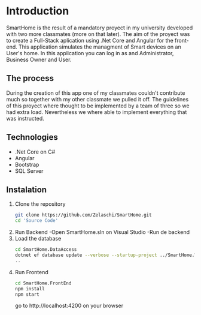 # Introduction
SmartHome is the result of a mandatory proyect in my university developed with two more classmates (more on that later). The aim of the proyect was to create a Full-Stack aplication using .Net Core and Angular for the front-end. 
This application simulates the managment of Smart devices on an User's home. In this application you can log in as and Administrator, Business Owner and User.

## The process
During the creation of this app one of my classmates couldn't contribute much so together with my other classmate we pulled it off. The guidelines of this proyect where thought to be implemented by a team of three so we had extra load. Nevertheless we where able to implement everything that was instructed.

## Technologies
<ul>
  <li>.Net Core on C#</li>
  <li>Angular</li>
  <li>Bootstrap</li>
  <li>SQL Server</li>
</ul>

## Instalation
1. Clone the repository
   ```sh
   git clone https://github.com/Zelaschi/SmartHome.git
   cd 'Source Code'
   ```
2. Run Backend
   -Open SmartHome.sln on Visual Studio
   -Run de backend
3. Load the database
   ```sh
   cd SmartHome.DataAccess
   dotnet ef database update --verbose --startup-project ../SmartHome.WebApi
   ..
   ```
5. Run Frontend
   ```sh
   cd SmartHome.FrontEnd
   npm install
   npm start
   ```
   go to http://localhost:4200 on your browser
